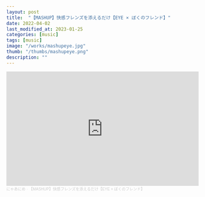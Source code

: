 ```yaml
---
layout: post
title:  "【MASHUP】快感フレンズを添えるだけ【EYE × ぼくのフレンド】"
date: 2022-04-02
last_modified_at: 2023-01-25
categories: [music]
tags: [music]
image: "/works/mashupeye.jpg"
thumb: "/thumbs/mashupeye.png"
description: ""
---
```


<iframe width="100%" height="300" scrolling="no" frameborder="no" allow="autoplay" src="https://w.soundcloud.com/player/?url=https%3A//api.soundcloud.com/tracks/1242775216&color=%23ff5500&auto_play=false&hide_related=false&show_comments=true&show_user=true&show_reposts=false&show_teaser=true&visual=true"></iframe><div style="font-size: 10px; color: #cccccc;line-break: anywhere;word-break: normal;overflow: hidden;white-space: nowrap;text-overflow: ellipsis; font-family: Interstate,Lucida Grande,Lucida Sans Unicode,Lucida Sans,Garuda,Verdana,Tahoma,sans-serif;font-weight: 100;"><a href="https://soundcloud.com/nyaanime" title="にゃあにめ" target="_blank" style="color: #cccccc; text-decoration: none;">にゃあにめ</a> · <a href="https://soundcloud.com/nyaanime/mashupeye" title="【MASHUP】快感フレンズを添えるだけ【EYE × ぼくのフレンド】" target="_blank" style="color: #cccccc; text-decoration: none;">【MASHUP】快感フレンズを添えるだけ【EYE × ぼくのフレンド】</a></div>